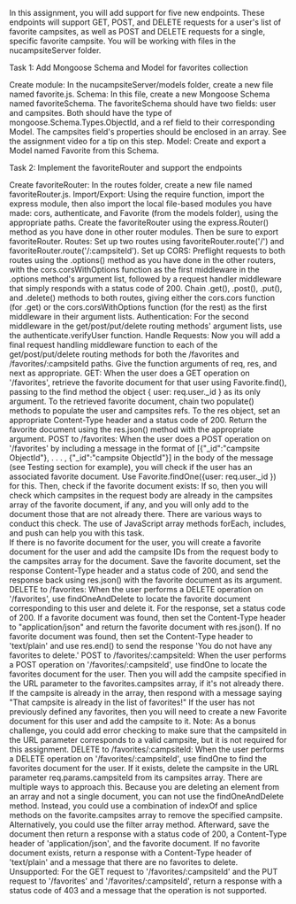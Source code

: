 In this assignment, you will add support for five new endpoints. These endpoints will support GET, POST, and DELETE requests for a user's list of favorite campsites, as well as POST and DELETE requests for a single, specific favorite campsite. You will be working with files in the nucampsiteServer folder.

Task 1: Add Mongoose Schema and Model for favorites collection

Create module: In the nucampsiteServer/models folder, create a new file named favorite.js.
Schema: In this file, create a new Mongoose Schema named favoriteSchema. The favoriteSchema should have two fields: user and campsites. Both should have the type of mongoose.Schema.Types.ObjectId, and a ref field to their corresponding Model. The campsites field's properties should be enclosed in an array. See the assignment video for a tip on this step. 
Model: Create and export a Model named Favorite from this Schema.

Task 2: Implement the favoriteRouter and support the endpoints

Create favoriteRouter: In the routes folder, create a new file named favoriteRouter.js.
Import/Export: Using the require function, import the express module, then also import the local file-based modules you have made: cors, authenticate, and Favorite (from the models folder), using the appropriate paths. Create the favoriteRouter using the express.Router() method as you have done in other router modules. Then be sure to export  favoriteRouter. 
Routes: Set up two routes using favoriteRouter.route('/') and favoriteRouter.route('/:campsiteId'). 
Set up CORS: 
Preflight requests to both routes using the .options() method as you have done in the other routers, with the cors.corsWithOptions function as the first middleware in the .options method's argument list, followed by a request handler middleware that simply responds with a status code of 200. 
Chain .get(), .post(), .put(), and .delete() methods to both routes, giving either the cors.cors function (for .get) or the cors.corsWithOptions function (for the rest) as the first middleware in their argument lists.
Authentication: For the second middleware in the get/post/put/delete routing methods' argument lists, use the authenticate.verifyUser function. 
Handle Requests: Now you will add a final request handling middleware function to each of the get/post/put/delete routing methods for both the /favorites and /favorites/:campsiteId paths. Give the function arguments of req, res, and next as appropriate. 
GET: When the user does a GET operation on '/favorites', retrieve the favorite document for that user using Favorite.find(), passing to the find method the object { user: req.user._id } as its only argument. To the retrieved favorite document, chain two populate() methods to populate the user and campsites refs. To the res object, set an appropriate Content-Type header and a status code of 200. Return the favorite document using the res.json() method with the appropriate argument. 
POST to /favorites: When the user does a POST operation on '/favorites' by including a message in the format of [{"_id":"campsite ObjectId"},  . . . , {"_id":"campsite ObjectId"}] in the body of the message (see Testing section for example), you will check if the user has an associated favorite document. Use Favorite.findOne({user: req.user._id }) for this. 
Then, check if the favorite document exists:
If so, then you will check which campsites in the request body are already in the campsites array of the favorite document, if any, and you will only add to the document those that are not already there. There are various ways to conduct this check. The use of JavaScript array methods forEach, includes, and push can help you with this task.  
If there is no favorite document for the user, you will create a favorite document for the user and add the campsite IDs from the request body to the campsites array for the document. Save the favorite document, set the response Content-Type header and a status code of 200, and send the response back using res.json() with the favorite document as its argument.  
DELETE to /favorites: When the user performs a DELETE operation on '/favorites', use findOneAndDelete to locate the favorite document corresponding to this user and delete it. For the response, set a status code of 200. If a favorite document was found, then set the Content-Type header to "application/json" and return the favorite document with res.json(). If no favorite document was found, then set the Content-Type header to 'text/plain' and use res.end() to send the response 'You do not have any favorites to delete.'
POST to /favorites/:campsiteId: When the user performs a POST operation on '/favorites/:campsiteId', use findOne to locate the favorites document for the user. Then you will add the campsite specified in the URL parameter to the favorites.campsites array, if it's not already there. If the campsite is already in the array, then respond with a message saying "That campsite is already in the list of favorites!" If the user has not previously defined any favorites, then you will need to create a new Favorite document for this user and add the campsite to it. Note: As a bonus challenge, you could add error checking to make sure that the campsiteId in the URL parameter corresponds to a valid campsite, but it is not required for this assignment. 
DELETE to /favorites/:campsiteId: When the user performs a DELETE operation on '/favorites/:campsiteId', use findOne to find the favorites document for the user. 
If it exists, delete the campsite in the URL parameter req.params.campsiteId from its campsites array. There are multiple ways to approach this. Because you are deleting an element from an array and not a single document, you can not use the findOneAndDelete method. Instead, you could use a combination of indexOf and splice methods on the favorite.campsites array to remove the specified campsite. Alternatively, you could use the filter array method. Afterward, save the document then return a response with a status code of 200, a Content-Type header of 'application/json', and the favorite document. 
If no favorite document exists, return a response with a Content-Type header of 'text/plain' and a message that there are no favorites to delete.
Unsupported: For the GET request to '/favorites/:campsiteId' and the PUT request to '/favorites' and '/favorites/:campsiteId', return a response with a status code of 403 and a message that the operation is not supported. 

